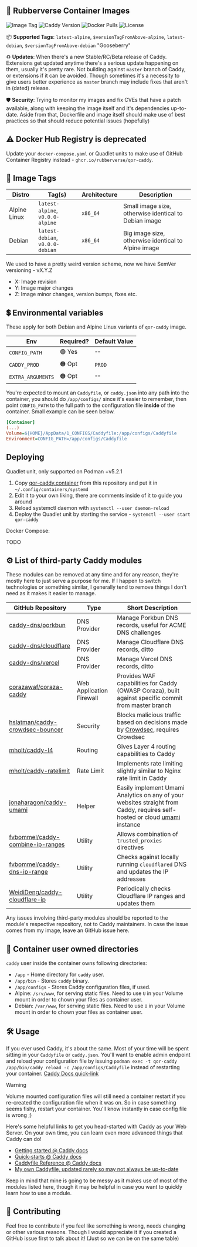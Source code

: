 ## 🦆 Rubberverse Container Images

![Image Tag](https://img.shields.io/github/v/tag/Rubberverse/qor-caddy) ![Caddy Version](https://img.shields.io/badge/Caddy_Version-v2.9.1-brown) ![Docker Pulls](https://img.shields.io/docker/pulls/mrrubberducky/qor-caddy) ![License](https://img.shields.io/github/license/Rubberverse/qor-caddy)

📦 **Supported Tags**: `latest-alpine`, `$versionTagFromAbove-alpine`, `latest-debian`, `$versionTagFromAbove-debian` "Gooseberry"

♻️ **Updates**: When there's a new Stable/RC/Beta release of Caddy. Extensions get updated anytime there's a serious update happening on them, usually it's pretty rare. Not building against `master` branch of Caddy, or extensions if it can be avoided. Though sometimes it's a necessity to give users better experience as `master` branch may include fixes that aren't in (dated) release.

🛡️ **Security**: Trying to monitor my images and fix CVEs that have a patch available, along with keeping the image itself and it's dependencies up-to-date. Aside from that, Dockerfile and image itself should make use of best practices so that should reduce potential issues (hopefully)

## ⚠️ Docker Hub Registry is deprecated

Update your `docker-compose.yaml` or Quadlet units to make use of GitHub Container Registry instead - `ghcr.io/rubberverse/qor-caddy`.

## 🔗 Image Tags

| Distro       | Tag(s)                           | Architecture | Description                                           |
|--------------|----------------------------------|--------------|-------------------------------------------------------|
| Alpine Linux | `latest-alpine`, `v0.0.0-alpine` | `x86_64`     | Small image size, otherwise identical to Debian image |
| Debian       | `latest-debian`, `v0.0.0-debian` | `x86_64`     | Big image size, otherwise identical to Alpine image   |

We used to have a pretty weird version scheme, now we have SemVer versioning - vX.Y.Z

- X: Image revision
- Y: Image major changes
- Z: Image minor changes, version bumps, fixes etc.

## 💲 Environmental variables

These apply for both Debian and Alpine Linux variants of `qor-caddy` image.

| Env               | Required? | Default Value |
|-------------------|-----------|--------------|
| `CONFIG_PATH`     | 🟢 Yes    | `""`         |
| `CADDY_PROD`      | 🟠 Opt    | `PROD`       |
| `EXTRA_ARGUMENTS` | 🟠 Opt    | `""`         |

You're expected to mount an `Caddyfile`, or `caddy.json` into any path into the container, you should do `/app/configs/` since it's easier to remember, then point `CONFIG_PATH` to the full path to the configuration file **inside** of the container. Small example can be seen below.

```ini
[Container]
(...)
Volume=${HOME}/AppData/1_CONFIGS/Caddyfile:/app/configs/Caddyfile
Environment=CONFIG_PATH=/app/configs/Caddyfile
```

## Deploying

Quadlet unit, only supported on Podman +v5.2.1

1. Copy [qor-caddy.container](https://github.com/Rubberverse/qor-caddy/blob/main/qor-caddy.container) from this repository and put it in `~/.config/containers/systemd`
2. Edit it to your own liking, there are comments inside of it to guide you around
3. Reload systemctl daemon with `systemctl --user daemon-reload`
4. Deploy the Quadlet unit by starting the service - `systemctl --user start qor-caddy`

Docker Compose:

TODO

## ⚙️ List of third-party Caddy modules

These modules can be removed at any time and for any reason, they're mostly here to just serve a purpose for me. If I happen to switch technologies or something similar, I generally tend to remove things I don't need as it makes it easier to manage.

| GitHub Repository                                                                            | Type                     | Short Description                                              |
|----------------------------------------------------------------------------------------------|--------------------------|----------------------------------------------------------------|
| [caddy-dns/porkbun](https://github.com/caddy-dns/porkbun)                                    | DNS Provider             | Manage Porkbun DNS records, useful for ACME DNS challenges     |
| [caddy-dns/cloudflare](https://github.com/caddy-dns/cloudflare)                              | DNS Provider             | Manage Cloudflare DNS records, ditto                           |
| [caddy-dns/vercel](https://github.com/caddy-dns/vercel)                                      | DNS Provider             | Manage Vercel DNS records, ditto                               |
| [corazawaf/coraza-caddy](https://github.com/corazawaf/coraza-caddy)                          | Web Application Firewall | Provides WAF capabilities for Caddy (OWASP Coraza), built against specific commit from master branch | 
| [hslatman/caddy-crowdsec-bouncer](https://github.com/hslatman/caddy-crowdsec-bouncer)        | Security                 | Blocks malicious traffic based on decisions made by [Crowdsec](https://crowdsec.net/), requires Crowdsec |
| [mholt/caddy-l4](https://github.com/mholt/caddy-l4)                                          | Routing                  | Gives Layer 4 routing capabilities to Caddy                    |
| [mholt/caddy-ratelimit](https://github.com/mholt/caddy-ratelimit)                                    | Rate Limit               | Implements rate limiting slightly similar to Nginx rate limit in Caddy |
| [jonaharagon/caddy-umami](https://github.com/jonaharagon/caddy-umami)                        | Helper                   | Easily implement Umami Analytics on any of your websites straight from Caddy, requires self-hosted or cloud [umami](https://umami.is) instance |
| [fvbommel/caddy-combine-ip-ranges](https://github.com/fvbommel/caddy-combine-ip-ranges)      | Utility                  | Allows combination of `trusted_proxies` directives |
| [fvbommel/caddy-dns-ip-range](https://github.com/fvbommel/caddy-dns-ip-range)                | Utility                  | Checks against locally running `cloudflared` DNS and updates the IP addresses |
| [WeidiDeng/caddy-cloudflare-ip](https://github.com/WeidiDeng/caddy-cloudflare-ip)            | Utility                  | Periodically checks Cloudflare IP ranges and updates them |

Any issues involving third-party modules should be reported to the module's respective repository, not to Caddy maintainers. In case the issue comes from my image, leave an GitHub issue here.

## 📂 Container user owned directories

`caddy` user inside the container owns following directories: 

- `/app` - Home directory for `caddy` user.
- `/app/bin` - Stores `caddy` binary.
- `/app/configs` - Stores Caddy configuration files, if used.
- Alpine: `/srv/www`, for serving static files. Need to use `U` in your Volume mount in order to chown your files as container user.
- Debian: `/var/www`, for serving static files. Need to use `U` in your Volume mount in order to chown your files as container user.

## 🛠️ Usage

If you ever used Caddy, it's about the same. Most of your time will be spent sitting in your `Caddyfile` or `caddy.json`. You'll want to enable admin endpoint and reload your configuration file by issuing `podman exec -t qor-caddy /app/bin/caddy reload -c /app/configs/Caddyfile` instead of restarting your container. [Caddy Docs quick-link](https://caddyserver.com/docs/caddyfile/options#admin)

> [!WARNING]
> Volume mounted configuration files will still need a container restart if you re-created the configuration file when it was on. So in case something seems fishy, restart your container. You'll know instantly in case config file is wrong ;)

Here's some helpful links to get you head-started with Caddy as your Web Server. On your own time, you can learn even more advanced things that Caddy can do!

- [Getting started @ Caddy docs](https://caddyserver.com/docs/getting-started)
- [Quick-starts @ Caddy docs](https://caddyserver.com/docs/quick-starts)
- [Caddyfile Reference @ Caddy docs](https://caddyserver.com/docs/caddyfile)
- [My own Caddyfile, updated rarely so may not always be up-to-date](https://github.com/MrRubberDucky/rubberverse.xyz/blob/main/Generic/Configurations/caddy/Caddyfile)

Keep in mind that mine is going to be messy as it makes use of most of the modules listed here, though it may be helpful in case you want to quickly learn how to use a module.

## 🥰 Contributing

Feel free to contribute if you feel like something is wrong, needs changing or other various reasons. Though I would appreciate it if you created a GitHub issue first to talk about it! (Just so we can be on the same table)
